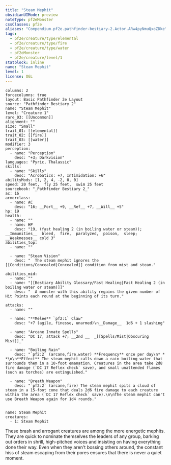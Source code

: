 ```yaml
---
title: "Steam Mephit"
obsidianUIMode: preview
noteType: pf2eMonster
cssClasses: pf2e
aliases: "Compendium.pf2e.pathfinder-bestiary-2.Actor.ARw4pyNmuQxoZDke" 
tags:
  - pf2e/creature/type/elemental
  - pf2e/creature/type/fire
  - pf2e/creature/type/water
  - pf2eMonster
  - pf2e/creature/level/1
statblock: inline
name: "Steam Mephit"
level: 1
license: OGL
---
```


```statblock
columns: 2
forcecolumns: true
layout: Basic Pathfinder 2e Layout
source: "Pathfinder Bestiary 2"
name: "Steam Mephit"
level: "Creature 1"
rare_03: [[Uncommon]]
alignment: ""
size: "Small"
trait_01: [[elemental]]
trait_02: [[fire]]
trait_03: [[water]]
modifier: 3
perception:
  - name: "Perception"
    desc: "+3; Darkvision"
languages: "Pyric, Thalassic"
skills:
  - name: "Skills"
    desc: "Acrobatics: +7, Intimidation: +6"
abilityMods: [1, 2, 4, -2, 0, 0]
speed: 20 feet,  fly 25 feet,  swim 25 feet
sourcebook: "_Pathfinder Bestiary 2_"
ac: 16
armorclass:
  - name: AC
    desc: "16; __Fort__ +9, __Ref__ +7, __Will__ +5"
hp: 19
health:
  - name: ""
  - name: HP
    desc: "19, (fast healing 2 (in boiling water or steam)); __Immunities__  bleed,  fire,  paralyzed,  poison,  sleep; __Weaknesses__ cold 3"
abilities_top:
  - name: ""

  - name: "Steam Vision"
    desc: "  The steam mephit ignores the [[Conditions/Concealed|Concealed]] condition from mist and steam."

abilities_mid:
  - name: ""
  - name: "[[Bestiary Ability Glossary/Fast Healing|Fast Healing 2 (in boiling water or steam)]]"
    desc: "  A monster with this ability regains the given number of Hit Points each round at the beginning of its turn."

attacks:
  - name: ""

  - name: "**Melee** `pf2:1` Claw"
    desc: "+7 (agile, finesse, unarmed)\n__Damage__  1d6 + 1 slashing"

  - name: "Arcane Innate Spells"
    desc: "DC 17, attack +7; __2nd __  _[[Spells/Mist|Obscuring Mist]]_"

  - name: "Boiling Rain"
    desc: "`pf2:2` (arcane,fire,water) **Frequency** once per day\n* * *\n\n**Effect** The steam mephit calls down a rain boiling water that surrounds them in a 10-foot emanation. Creatures in the area take 2d8 fire damage (`DC 17 Reflex check` save), and small unattended flames (such as torches) are extinguished."

  - name: "Breath Weapon"
    desc: "`pf2:2` (arcane,fire) The steam mephit spits a cloud of steam in a 15-foot cone that deals 2d6 fire damage to each creature within the area (`DC 17 Reflex check` save).\n\nThe steam mephit can't use Breath Weapon again for 1d4 rounds."
 
```

```encounter-table
name: Steam Mephit
creatures:
  - 1: Steam Mephit
```



These brash and arrogant creatures are among the more energetic mephits. They are quick to nominate themselves the leaders of any group, barking out orders in shrill, high-pitched voices and insisting on having everything done their way. Even when they aren't bossing others around, the constant hiss of steam escaping from their pores ensures that there is never a quiet moment.
